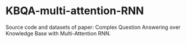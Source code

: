 # KBQA-multi-attention-RNN
Source code and datasets of paper: Complex Question Answering over Knowledge Base with Multi-Attention RNN.
